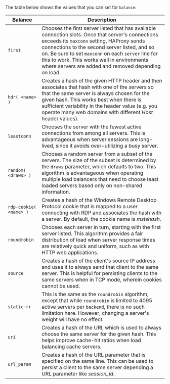 The table below shows the values that you can set for `balance`:

| Balance                | Description                                                                                                                                                                                                                                                                                                                                                  |
|------------------------|--------------------------------------------------------------------------------------------------------------------------------------------------------------------------------------------------------------------------------------------------------------------------------------------------------------------------------------------------------------|
| `first`                | Chooses the first server listed that has available connection slots. Once that server's connections exceeds its `maxconn` setting, HAProxy sends connections to the second server listed, and so on. Be sure to set `maxconn` on each `server` line for this to work. This works well in environments where servers are added and removed depending on load. |
| `hdr( <name> )`        | Creates a hash of the given HTTP header and then associates that hash with one of the servers so that the same server is always chosen for the given hash. This works best when there is sufficient variability in the header value (e.g. you operate many web domains with different  *Host* header values).                                                |
| `leastconn`            | Chooses the server with the fewest active connections from among all servers. This is advantageous when server sessions are long-lived, since it avoids over-utilizing a busy server.                                                                                                                                                                        |
| `random( <draws> )`    | Chooses a random server from a subset of the servers. The size of the subset is determined by the  `draws` parameter, which defaults to two. This algorithm is advantageous when operating multiple load balancers that need to choose least loaded servers based only on non-shared information.                                                            |
| `rdp-cookie( <name> )` | Creates a hash of the Windows Remote Desktop Protocol cookie that is mapped to a user connecting with RDP and associates the hash with a server. By default, the cookie name is  *mstshash*.                                                                                                                                                                 |
| `roundrobin`           | Chooses each server in turn, starting with the first server listed. This algorithm provides a fair distribution of load when server response times are relatively quick and uniform, such as with HTTP web applications.                                                                                                                                     |
| `source`               | Creates a hash of the client's source IP address and uses it to always send that client to the same server. This is helpful for persisting clients to the same servers when in TCP mode, wherein cookies cannot be used.                                                                                                                                     |
| `static-rr`            | This is the same as the `roundrobin` algorithm, except that while `roundrobin` is limited to 4095 active servers per `backend`, there is no such limitation here. However, changing a server's  weight will have no effect.                                                                                                                                  |
| `uri`                  | Creates a hash of the URI, which is used to always choose the same server for the given hash. This helps improve cache-hit ratios when load balancing cache servers.                                                                                                                                                                                         |
| `url_param`            | Creates a hash of the URL parameter that is specified on the same line. This can be used to persist a client to the same server depending a URL parameter like  *session_id*.                                                                                                                                                                                |